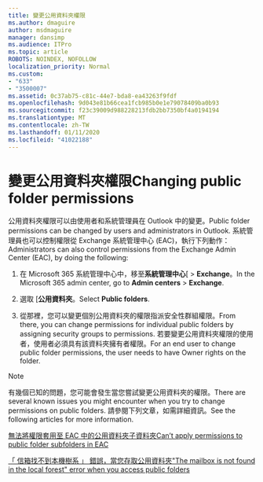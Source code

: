 ```yaml
---
title: 變更公用資料夾權限
ms.author: dmaguire
author: msdmaguire
manager: dansimp
ms.audience: ITPro
ms.topic: article
ROBOTS: NOINDEX, NOFOLLOW
localization_priority: Normal
ms.custom:
- "633"
- "3500007"
ms.assetid: 0c37ab75-c81c-44e7-bda8-ea43263f9fdf
ms.openlocfilehash: 9d043e81b66cea1fcb985b0e1e79078409ba0b93
ms.sourcegitcommit: f23c39009d988228213fdb2bb7350bf4a0194194
ms.translationtype: MT
ms.contentlocale: zh-TW
ms.lasthandoff: 01/11/2020
ms.locfileid: "41022188"
---
```

# <a name="changing-public-folder-permissions"></a><span data-ttu-id="ea4fa-102">變更公用資料夾權限</span><span class="sxs-lookup"><span data-stu-id="ea4fa-102">Changing public folder permissions</span></span>

<span data-ttu-id="ea4fa-103">公用資料夾權限可以由使用者和系統管理員在 Outlook 中的變更。</span><span class="sxs-lookup"><span data-stu-id="ea4fa-103">Public folder permissions can be changed by users and administrators in Outlook.</span></span> <span data-ttu-id="ea4fa-104">系統管理員也可以控制權限從 Exchange 系統管理中心 (EAC)，執行下列動作：</span><span class="sxs-lookup"><span data-stu-id="ea4fa-104">Administrators can also control permissions from the Exchange Admin Center (EAC), by doing the following:</span></span>
  
1. <span data-ttu-id="ea4fa-105">在 Microsoft 365 系統管理中心中，移至**系統管理中心**[ \> **Exchange**。</span><span class="sxs-lookup"><span data-stu-id="ea4fa-105">In the Microsoft 365 admin center, go to **Admin centers** \> **Exchange**.</span></span>

2. <span data-ttu-id="ea4fa-106">選取 [**公用資料夾**。</span><span class="sxs-lookup"><span data-stu-id="ea4fa-106">Select **Public folders**.</span></span>

3. <span data-ttu-id="ea4fa-107">從那裡，您可以變更個別公用資料夾的權限指派安全性群組權限。</span><span class="sxs-lookup"><span data-stu-id="ea4fa-107">From there, you can change permissions for individual public folders by assigning security groups to permissions.</span></span> <span data-ttu-id="ea4fa-108">若要變更公用資料夾權限的使用者，使用者必須具有該資料夾擁有者權限。</span><span class="sxs-lookup"><span data-stu-id="ea4fa-108">For an end user to change public folder permissions, the user needs to have Owner rights on the folder.</span></span>

> [!NOTE]
> <span data-ttu-id="ea4fa-109">有幾個已知的問題，您可能會發生當您嘗試變更公用資料夾的權限。</span><span class="sxs-lookup"><span data-stu-id="ea4fa-109">There are several known issues you might encounter when you try to change permissions on public folders.</span></span> <span data-ttu-id="ea4fa-110">請參閱下列文章，如需詳細資訊。</span><span class="sxs-lookup"><span data-stu-id="ea4fa-110">See the following articles for more information.</span></span>
>
> [<span data-ttu-id="ea4fa-111">無法將權限套用至 EAC 中的公用資料夾子資料夾</span><span class="sxs-lookup"><span data-stu-id="ea4fa-111">Can’t apply permissions to public folder subfolders in EAC</span></span>](https://docs.microsoft.com/exchange/troubleshoot/public-folders/can%E2%80%99t-apply-permissions-public-folder-subfolders)
>
> [<span data-ttu-id="ea4fa-112">「 信箱找不到本機樹系 」 錯誤，當您存取公用資料夾</span><span class="sxs-lookup"><span data-stu-id="ea4fa-112">"The mailbox is not found in the local forest" error when you access public folders</span></span>](https://docs.microsoft.com/exchange/troubleshoot/public-folders/mailbox-not-found-local-forest-public-folder)
